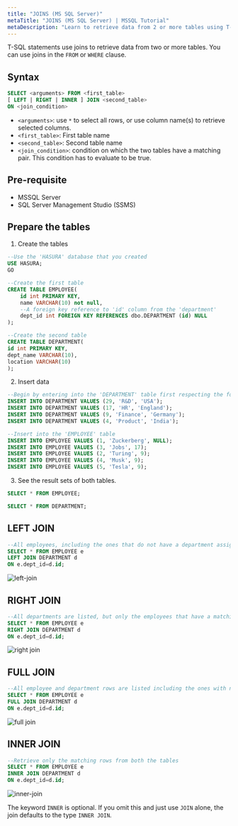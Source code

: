 ```yaml
---
title: "JOINS (MS SQL Server)"
metaTitle: "JOINS (MS SQL Server) | MSSQL Tutorial"
metaDescription: "Learn to retrieve data from 2 or more tables using T-SQL Joins clause"
---
```


T-SQL statements use joins to retrieve data from two or more tables.
You can use joins in the `FROM` or `WHERE` clause.

## Syntax

```SQL
SELECT <arguments> FROM <first_table>
[ LEFT | RIGHT | INNER ] JOIN <second_table>
ON <join_condition>
```

* `<arguments>`: use `*` to select all rows, or use column name(s) to retrieve selected columns.
* `<first_table>`: First table name
* `<second_table>`: Second table name
* `<join_condition>`: condition on which the two tables have a matching pair. This condition has to evaluate to be true.

## Pre-requisite

* MSSQL Server
* SQL Server Management Studio (SSMS)

## Prepare the tables

1. Create the tables

```SQL
--Use the 'HASURA' database that you created
USE HASURA;
GO

--Create the first table
CREATE TABLE EMPLOYEE(
	id int PRIMARY KEY,
	name VARCHAR(10) not null,
    --A foreign key reference to 'id' column from the 'department'
	dept_id int FOREIGN KEY REFERENCES dbo.DEPARTMENT (id) NULL
);

--Create the second table
CREATE TABLE DEPARTMENT(
id int PRIMARY KEY,
dept_name VARCHAR(10),
location VARCHAR(10)
);
```

2. Insert data

```SQL
--Begin by entering into the 'DEPARTMENT' table first respecting the foreign key reference
INSERT INTO DEPARTMENT VALUES (29, 'R&D', 'USA');
INSERT INTO DEPARTMENT VALUES (17, 'HR', 'England');
INSERT INTO DEPARTMENT VALUES (9, 'Finance', 'Germany');
INSERT INTO DEPARTMENT VALUES (4, 'Product', 'India');

--Insert into the 'EMPLOYEE' table
INSERT INTO EMPLOYEE VALUES (1, 'Zuckerberg', NULL);
INSERT INTO EMPLOYEE VALUES (3, 'Jobs', 17);
INSERT INTO EMPLOYEE VALUES (2, 'Turing', 9);
INSERT INTO EMPLOYEE VALUES (4, 'Musk', 9);
INSERT INTO EMPLOYEE VALUES (5, 'Tesla', 9);
```

3. See the result sets of both tables.

```SQL
SELECT * FROM EMPLOYEE;

SELECT * FROM DEPARTMENT;
```

## LEFT JOIN

```SQL
--All employees, including the ones that do not have a department assigned, are listed.
SELECT * FROM EMPLOYEE e
LEFT JOIN DEPARTMENT d
ON e.dept_id=d.id;
```

![left-join](https://graphql-engine-cdn.hasura.io/learn-hasura/assets/database-mssql/joins/left-join.png)

## RIGHT JOIN

```SQL
--All departments are listed, but only the employees that have a matching dept_id are shown
SELECT * FROM EMPLOYEE e
RIGHT JOIN DEPARTMENT d
ON e.dept_id=d.id;
```

![right join](https://graphql-engine-cdn.hasura.io/learn-hasura/assets/database-mssql/joins/right-join.png)

## FULL JOIN

```SQL
--All employee and department rows are listed including the ones with no matching records
SELECT * FROM EMPLOYEE e
FULL JOIN DEPARTMENT d
ON e.dept_id=d.id;
```

![full join](https://graphql-engine-cdn.hasura.io/learn-hasura/assets/database-mssql/joins/full-join.png)

## INNER JOIN

```SQL
--Retrieve only the matching rows from both the tables
SELECT * FROM EMPLOYEE e
INNER JOIN DEPARTMENT d
ON e.dept_id=d.id;
```

![inner-join](https://graphql-engine-cdn.hasura.io/learn-hasura/assets/database-mssql/joins/inner-join.png)

The keyword `INNER` is optional.
If you omit this and just use `JOIN` alone, the join defaults to the type `INNER JOIN`.

